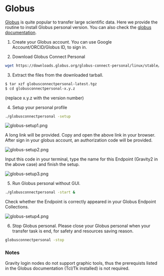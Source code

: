 
# Globus
[Globus](https://www.globus.org) is quite popular to transfer large scientific data.
Here we provide the routine to install Globus personal version.  You can also check the [globus documentation](https://docs.globus.org/how-to/globus-connect-personal-linux/).

1. Create your Globus account.
  You can use Google Account/ORCID/Globus ID, to sign in.

2. Download Globus Connect Personal
  ```bash
  wget https://downloads.globus.org/globus-connect-personal/linux/stable/globusconnectpersonal-latest.tgz
  ```

3. Extract the files from the downloaded tarball.
  ```bash
  $ tar xzf globusconnectpersonal-latest.tgz
  $ cd globusconnectpersonal-x.y.z
  ```
  (replace x.y.z with the version number)

4. Setup your personal profile
  ```bash
  ./globusconnectpersonal -setup
  ```

  ![globus-setup1.png](../images/Advanced/globus-setup1.png)

  A long link will be provided.  Copy and open the above link in your browser.  After sign in your globus account, an authorization code will be provided.

  ![globus-setup2.png](../images/Advanced/globus-setup2.png)

  Input this code in your terminal, type the name for this Endpoint (Gravity2 in the above case) and finish the setup.

  ![globus-setup3.png](../images/Advanced/globus-setup3.png)

5. Run Globus personal without GUI.
  ```bash
  ./globusconnectpersonal -start &
  ```

  Check whether the Endpoint is correctly appeared in your Globus Endpoint Collections.

  ![globus-setup4.png](../images/Advanced/globus-setup4.png)

6. Stop Globus personal.
  Please close your Globus personal when your transfer task is end, for safety and resources saving reason.
  ```bash
  globusconnectpersonal -stop
  ```

### Notes
Gravity login nodes do not support graphic tools, thus the prerequists listed in the Globus documentation (Tcl/Tk installed) is not required.
